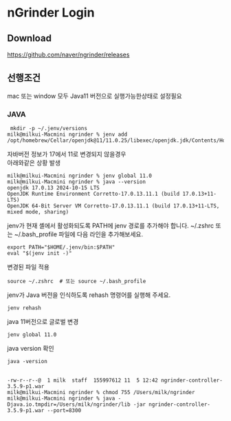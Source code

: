# nGrinder Login

## Download
https://github.com/naver/ngrinder/releases

## 선행조건
mac 또는 window 모두 Java11 버전으로 실행가능한상태로 설정필요

### JAVA
```shell
 mkdir -p ~/.jenv/versions
milk@milkui-Macmini ngrinder % jenv add /opt/homebrew/Cellar/openjdk@11/11.0.25/libexec/openjdk.jdk/Contents/Home
```

자바버전 정보가 17에서 11로 변경되지 않을경우   
아래와같은 상황 발생
```shell
milk@milkui-Macmini ngrinder % jenv global 11.0
milk@milkui-Macmini ngrinder % java --version
openjdk 17.0.13 2024-10-15 LTS
OpenJDK Runtime Environment Corretto-17.0.13.11.1 (build 17.0.13+11-LTS)
OpenJDK 64-Bit Server VM Corretto-17.0.13.11.1 (build 17.0.13+11-LTS, mixed mode, sharing)
```
jenv가 현재 셸에서 활성화되도록 PATH에 jenv 경로를 추가해야 합니다. ~/.zshrc 또는 ~/.bash_profile 파일에 다음 라인을 추가해보세요.
```shell
export PATH="$HOME/.jenv/bin:$PATH"
eval "$(jenv init -)"
```
변경된 파일 적용
```shell
source ~/.zshrc  # 또는 source ~/.bash_profile
```
jenv가 Java 버전을 인식하도록 rehash 명령어를 실행해 주세요.

```shell
jenv rehash
```

java 11버전으로 글로벌 변경
```shell
jenv global 11.0
```

java version 확인
```shell
java -version
```

## 
```shell
-rw-r--r--@  1 milk  staff  155997612 11  5 12:42 ngrinder-controller-3.5.9-p1.war
milk@milkui-Macmini ngrinder % chmod 755 /Users/milk/ngrinder
milk@milkui-Macmini ngrinder % java -Djava.io.tmpdir=/Users/milk/ngrinder/lib -jar ngrinder-controller-3.5.9-p1.war --port=8300
```